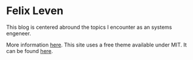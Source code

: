 # Felix Leven

This blog is centered abround the topics I encounter as an systems engeneer.

More information [here](https://fleven.github.io/blog/about/index.html).
This site uses a free theme available under MIT. It can be found [here](https://github.com/McShelby/hugo-theme-relearn/tree/main).
